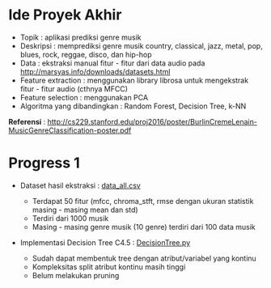 # Ide Proyek Akhir
- Topik : aplikasi prediksi genre musik
- Deskripsi : memprediksi genre musik country, classical, jazz, metal, pop, blues, rock, reggae, disco, dan hip-hop
- Data : ekstraksi manual fitur - fitur dari data audio pada http://marsyas.info/downloads/datasets.html
- Feature extraction : menggunakan library librosa untuk mengekstrak fitur - fitur audio (cthnya MFCC)
- Feature selection : menggunakan PCA
- Algoritma yang dibandingkan : Random Forest, Decision Tree, k-NN

**Referensi** : http://cs229.stanford.edu/proj2016/poster/BurlinCremeLenain-MusicGenreClassification-poster.pdf

# Progress 1
- Dataset hasil ekstraksi : [data_all.csv](Teknik-Mesin/blob/dev/data/data_all.csv)
  - Terdapat 50 fitur (mfcc, chroma_stft, rmse dengan ukuran statistik masing - masing mean dan std)
  - Terdiri dari 1000 musik
  - Masing - masing genre musik (10 genre) terdiri dari 100 data musik

- Implementasi Decision Tree C4.5 : [DecisionTree.py](Teknik-Mesin/algoritma_decision_tree/DecisionTree.py)
  - Sudah dapat membentuk tree dengan atribut/variabel yang kontinu
  - Kompleksitas split atribut kontinu masih tinggi
  - Belum melakukan pruning
